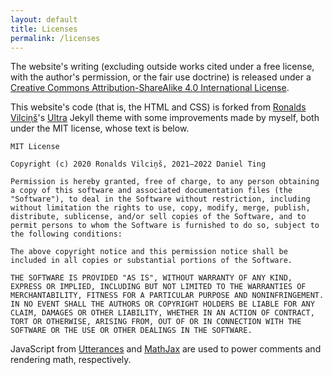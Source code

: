 ```yaml
---
layout: default
title: Licenses
permalink: /licenses
---
```


The website's writing (excluding outside works cited under a free license, with the author's permission, or the fair use doctrine) is released under a [Creative Commons Attribution-ShareAlike 4.0 International License](https://creativecommons.org/licenses/by-sa/4.0).

This website's code (that is, the HTML and CSS) is forked from [Ronalds Vilciņš](https://github.com/ronv)'s [Ultra](https://github.com/ronv/ultra) Jekyll theme with some improvements made by myself, both under the MIT license, whose text is below.

`MIT License`

`Copyright (c) 2020 Ronalds Vilciņš, 2021–2022 Daniel Ting`

`Permission is hereby granted, free of charge, to any person obtaining a copy of this software and associated documentation files (the "Software"), to deal in the Software without restriction, including without limitation the rights to use, copy, modify, merge, publish, distribute, sublicense, and/or sell copies of the Software, and to permit persons to whom the Software is furnished to do so, subject to the following conditions:`

`The above copyright notice and this permission notice shall be included in all copies or substantial portions of the Software.`

`THE SOFTWARE IS PROVIDED "AS IS", WITHOUT WARRANTY OF ANY KIND, EXPRESS OR IMPLIED, INCLUDING BUT NOT LIMITED TO THE WARRANTIES OF MERCHANTABILITY, FITNESS FOR A PARTICULAR PURPOSE AND NONINFRINGEMENT. IN NO EVENT SHALL THE AUTHORS OR COPYRIGHT HOLDERS BE LIABLE FOR ANY CLAIM, DAMAGES OR OTHER LIABILITY, WHETHER IN AN ACTION OF CONTRACT, TORT OR OTHERWISE, ARISING FROM, OUT OF OR IN CONNECTION WITH THE SOFTWARE OR THE USE OR OTHER DEALINGS IN THE SOFTWARE.`

JavaScript from [Utterances](https://utteranc.es/) and [MathJax](https://www.mathjax.org/) are used to power comments and rendering math, respectively.
